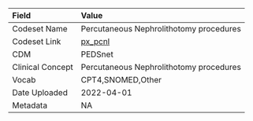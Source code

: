 |Field            |Value                                   |
|:----------------|:---------------------------------------|
|Codeset Name     |Percutaneous Nephrolithotomy procedures |
|Codeset Link     |[px_pcnl](https://github.com/PEDSnet/Variable-Dictionary/blob/main/procedure/px_pcnl.csv)|
|CDM              |PEDSnet                                 |
|Clinical Concept |Percutaneous Nephrolithotomy procedures |
|Vocab            |CPT4,SNOMED,Other                       |
|Date Uploaded    |2022-04-01                              |
|Metadata         |NA                                      |
